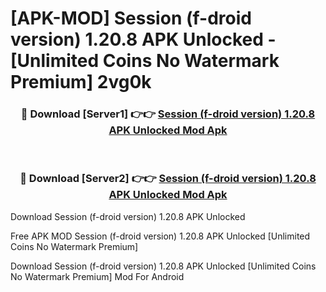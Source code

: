 # [APK-MOD] Session (f-droid version) 1.20.8 APK Unlocked - [Unlimited Coins No Watermark Premium] 2vg0k



<div align="center">
<h3>🔴 Download [Server1] 👉👉 <a href="https://momento.my/?title=Session_(f-droid_version)_1.20.8_APK_Unlocked">Session (f-droid version) 1.20.8 APK Unlocked Mod Apk</a></h3><br>

<h3>🔴 Download [Server2] 👉👉 <a href="https://momento.my/?title=Session_(f-droid_version)_1.20.8_APK_Unlocked">Session (f-droid version) 1.20.8 APK Unlocked Mod Apk</a></h3>
</div>



Download Session (f-droid version) 1.20.8 APK Unlocked 

Free APK MOD Session (f-droid version) 1.20.8 APK Unlocked [Unlimited Coins No Watermark Premium]

Download Session (f-droid version) 1.20.8 APK Unlocked [Unlimited Coins No Watermark Premium] Mod For Android
